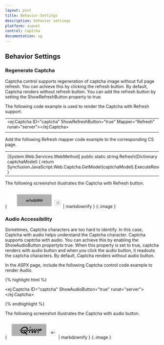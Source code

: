 ```yaml
---
layout: post
title: Behavior-Settings
description: behavior settings 
platform: aspnet
control: Captcha
documentation: ug
---
```


## Behavior Settings 

### Regenerate Captcha

Captcha control supports regeneration of captcha image without full page refresh. You can achieve this by clicking the refresh button. By default, Captcha renders without refresh button. You can add the refresh button by setting the ShowRefreshButton property to true. 

The following code example is used to render the Captcha with Refresh support.

<table>
<tr>
<td>
 &lt;ej:Captcha ID="captcha" ShowRefreshButton="true" Mapper="Refresh"  runat="server"&gt;&lt;/ej:Captcha&gt;</td></tr>
<tr>
<td>
</td></tr>
</table>


Add the following Refresh mapper code example to the corresponding CS page.



<table>
<tr>
<td>
</td></tr>
<tr>
<td>
    [System.Web.Services.WebMethod]    public static string Refresh(Dictionary<object, object> captchaModel)    {	        return Syncfusion.JavaScript.Web.Captcha.GetModel(captchaModel).ExecuteResult();    }</td></tr>
</table>


The following screenshot illustrates the Captcha with Refresh button. 

{ ![C:/Users/ApoorvahR/Desktop/3.png](Behavior-Settings_images/Behavior-Settings_img1.png) | markdownify }
{:.image }


### Audio Accessibility

Sometimes, Captcha characters are too hard to identify. In this case, Captcha with audio helps understand the Captcha character.  Captcha supports captcha with audio. You can achieve this by enabling the ShowAudioButton propertyto true. When this property is set to true, captcha renders with audio button and when you click the audio button, it readouts the captcha characters. By default, Captcha renders without audio button.

In the ASPX page, include the following Captcha control code example to render Audio.

{% highlight html %}

  <ej:Captcha ID="captcha" ShowAudioButton="true"  runat="server"></ej:Captcha>



{% endhighlight %}



The following screenshot illustrates the Captcha with audio button. 

{ ![C:/Users/ApoorvahR/Desktop/3.png](Behavior-Settings_images/Behavior-Settings_img2.png) | markdownify }
{:.image }


